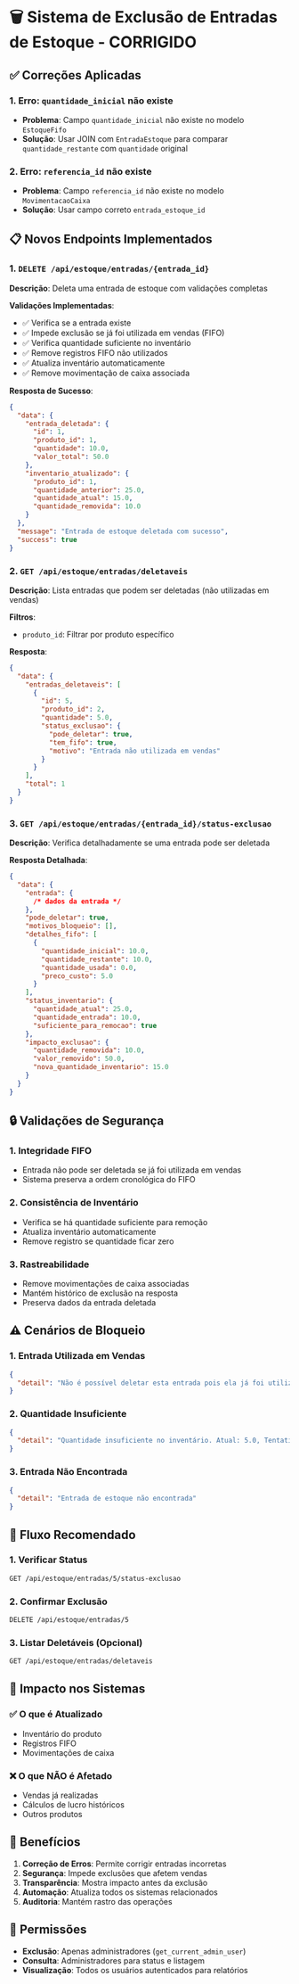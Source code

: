 # 🗑️ Sistema de Exclusão de Entradas de Estoque - CORRIGIDO

## ✅ Correções Aplicadas

### 1. **Erro: `quantidade_inicial` não existe**

- **Problema**: Campo `quantidade_inicial` não existe no modelo `EstoqueFifo`
- **Solução**: Usar JOIN com `EntradaEstoque` para comparar `quantidade_restante` com `quantidade` original

### 2. **Erro: `referencia_id` não existe**

- **Problema**: Campo `referencia_id` não existe no modelo `MovimentacaoCaixa`
- **Solução**: Usar campo correto `entrada_estoque_id`

## 📋 Novos Endpoints Implementados

### 1. `DELETE /api/estoque/entradas/{entrada_id}`

**Descrição**: Deleta uma entrada de estoque com validações completas

**Validações Implementadas**:

- ✅ Verifica se a entrada existe
- ✅ Impede exclusão se já foi utilizada em vendas (FIFO)
- ✅ Verifica quantidade suficiente no inventário
- ✅ Remove registros FIFO não utilizados
- ✅ Atualiza inventário automaticamente
- ✅ Remove movimentação de caixa associada

**Resposta de Sucesso**:

```json
{
  "data": {
    "entrada_deletada": {
      "id": 1,
      "produto_id": 1,
      "quantidade": 10.0,
      "valor_total": 50.0
    },
    "inventario_atualizado": {
      "produto_id": 1,
      "quantidade_anterior": 25.0,
      "quantidade_atual": 15.0,
      "quantidade_removida": 10.0
    }
  },
  "message": "Entrada de estoque deletada com sucesso",
  "success": true
}
```

### 2. `GET /api/estoque/entradas/deletaveis`

**Descrição**: Lista entradas que podem ser deletadas (não utilizadas em vendas)

**Filtros**:

- `produto_id`: Filtrar por produto específico

**Resposta**:

```json
{
  "data": {
    "entradas_deletaveis": [
      {
        "id": 5,
        "produto_id": 2,
        "quantidade": 5.0,
        "status_exclusao": {
          "pode_deletar": true,
          "tem_fifo": true,
          "motivo": "Entrada não utilizada em vendas"
        }
      }
    ],
    "total": 1
  }
}
```

### 3. `GET /api/estoque/entradas/{entrada_id}/status-exclusao`

**Descrição**: Verifica detalhadamente se uma entrada pode ser deletada

**Resposta Detalhada**:

```json
{
  "data": {
    "entrada": {
      /* dados da entrada */
    },
    "pode_deletar": true,
    "motivos_bloqueio": [],
    "detalhes_fifo": [
      {
        "quantidade_inicial": 10.0,
        "quantidade_restante": 10.0,
        "quantidade_usada": 0.0,
        "preco_custo": 5.0
      }
    ],
    "status_inventario": {
      "quantidade_atual": 25.0,
      "quantidade_entrada": 10.0,
      "suficiente_para_remocao": true
    },
    "impacto_exclusao": {
      "quantidade_removida": 10.0,
      "valor_removido": 50.0,
      "nova_quantidade_inventario": 15.0
    }
  }
}
```

## 🔒 Validações de Segurança

### 1. **Integridade FIFO**

- Entrada não pode ser deletada se já foi utilizada em vendas
- Sistema preserva a ordem cronológica do FIFO

### 2. **Consistência de Inventário**

- Verifica se há quantidade suficiente para remoção
- Atualiza inventário automaticamente
- Remove registro se quantidade ficar zero

### 3. **Rastreabilidade**

- Remove movimentações de caixa associadas
- Mantém histórico de exclusão na resposta
- Preserva dados da entrada deletada

## ⚠️ Cenários de Bloqueio

### 1. **Entrada Utilizada em Vendas**

```json
{
  "detail": "Não é possível deletar esta entrada pois ela já foi utilizada em vendas. Use ajuste de inventário para correções."
}
```

### 2. **Quantidade Insuficiente**

```json
{
  "detail": "Quantidade insuficiente no inventário. Atual: 5.0, Tentativa de remoção: 10.0"
}
```

### 3. **Entrada Não Encontrada**

```json
{
  "detail": "Entrada de estoque não encontrada"
}
```

## 🎯 Fluxo Recomendado

### 1. **Verificar Status**

```bash
GET /api/estoque/entradas/5/status-exclusao
```

### 2. **Confirmar Exclusão**

```bash
DELETE /api/estoque/entradas/5
```

### 3. **Listar Deletáveis** (Opcional)

```bash
GET /api/estoque/entradas/deletaveis
```

## 🔄 Impacto nos Sistemas

### ✅ **O que é Atualizado**

- Inventário do produto
- Registros FIFO
- Movimentações de caixa

### ❌ **O que NÃO é Afetado**

- Vendas já realizadas
- Cálculos de lucro históricos
- Outros produtos

## 🚀 Benefícios

1. **Correção de Erros**: Permite corrigir entradas incorretas
2. **Segurança**: Impede exclusões que afetem vendas
3. **Transparência**: Mostra impacto antes da exclusão
4. **Automação**: Atualiza todos os sistemas relacionados
5. **Auditoria**: Mantém rastro das operações

## 🔧 Permissões

- **Exclusão**: Apenas administradores (`get_current_admin_user`)
- **Consulta**: Administradores para status e listagem
- **Visualização**: Todos os usuários autenticados para relatórios
